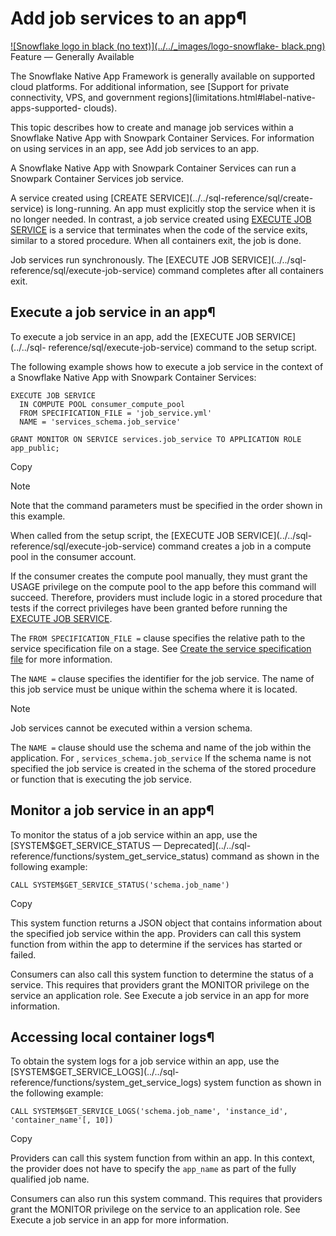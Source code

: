 # Add job services to an app¶

[![Snowflake logo in black \(no text\)](../../_images/logo-snowflake-
black.png)](../../_images/logo-snowflake-black.png) Feature — Generally
Available

The Snowflake Native App Framework is generally available on supported cloud
platforms. For additional information, see [Support for private connectivity,
VPS, and government regions](limitations.html#label-native-apps-supported-
clouds).

This topic describes how to create and manage job services within a Snowflake
Native App with Snowpark Container Services. For information on using services
in an app, see Add job services to an app.

A Snowflake Native App with Snowpark Container Services can run a Snowpark
Container Services job service.

A service created using [CREATE SERVICE](../../sql-reference/sql/create-
service) is long-running. An app must explicitly stop the service when it is
no longer needed. In contrast, a job service created using [EXECUTE JOB
SERVICE](../../sql-reference/sql/execute-job-service) is a service that
terminates when the code of the service exits, similar to a stored procedure.
When all containers exit, the job is done.

Job services run synchronously. The [EXECUTE JOB SERVICE](../../sql-
reference/sql/execute-job-service) command completes after all containers
exit.

## Execute a job service in an app¶

To execute a job service in an app, add the [EXECUTE JOB SERVICE](../../sql-
reference/sql/execute-job-service) command to the setup script.

The following example shows how to execute a job service in the context of a
Snowflake Native App with Snowpark Container Services:

    
    
    EXECUTE JOB SERVICE
      IN COMPUTE POOL consumer_compute_pool
      FROM SPECIFICATION_FILE = 'job_service.yml'
      NAME = 'services_schema.job_service'
    
    GRANT MONITOR ON SERVICE services.job_service TO APPLICATION ROLE app_public;
    

Copy

Note

Note that the command parameters must be specified in the order shown in this
example.

When called from the setup script, the [EXECUTE JOB SERVICE](../../sql-
reference/sql/execute-job-service) command creates a job in a compute pool in
the consumer account.

If the consumer creates the compute pool manually, they must grant the USAGE
privilege on the compute pool to the app before this command will succeed.
Therefore, providers must include logic in a stored procedure that tests if
the correct privileges have been granted before running the [EXECUTE JOB
SERVICE](../../sql-reference/sql/execute-job-service).

The `FROM SPECIFICATION_FILE =` clause specifies the relative path to the
service specification file on a stage. See [Create the service specification
file](container-containers.html#label-native-apps-cont-service-spec) for more
information.

The `NAME =` clause specifies the identifier for the job service. The name of
this job service must be unique within the schema where it is located.

Note

Job services cannot be executed within a version schema.

The `NAME =` clause should use the schema and name of the job within the
application. For , `services_schema.job_service` If the schema name is not
specified the job service is created in the schema of the stored procedure or
function that is executing the job service.

## Monitor a job service in an app¶

To monitor the status of a job service within an app, use the
[SYSTEM$GET_SERVICE_STATUS — Deprecated](../../sql-
reference/functions/system_get_service_status) command as shown in the
following example:

    
    
    CALL SYSTEM$GET_SERVICE_STATUS('schema.job_name')
    

Copy

This system function returns a JSON object that contains information about the
specified job service within the app. Providers can call this system function
from within the app to determine if the services has started or failed.

Consumers can also call this system function to determine the status of a
service. This requires that providers grant the MONITOR privilege on the
service an application role. See Execute a job service in an app for more
information.

## Accessing local container logs¶

To obtain the system logs for a job service within an app, use the
[SYSTEM$GET_SERVICE_LOGS](../../sql-
reference/functions/system_get_service_logs) system function as shown in the
following example:

    
    
    CALL SYSTEM$GET_SERVICE_LOGS('schema.job_name', 'instance_id', 'container_name'[, 10])
    

Copy

Providers can call this system function from within an app. In this context,
the provider does not have to specify the `app_name` as part of the fully
qualified job name.

Consumers can also run this system command. This requires that providers grant
the MONITOR privilege on the service to an application role. See Execute a job
service in an app for more information.

